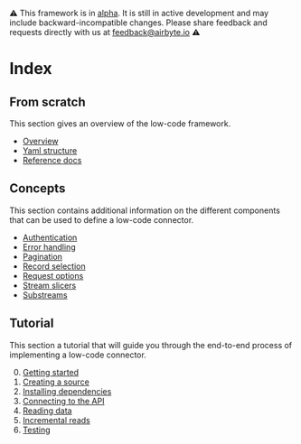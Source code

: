:warning: This framework is in [alpha](https://docs.airbyte.com/project-overview/product-release-stages/#alpha). It is still in active development and may include backward-incompatible changes. Please share feedback and requests directly with us at feedback@airbyte.io :warning:

# Index

## From scratch

This section gives an overview of the low-code framework.

- [Overview](overview.md)
- [Yaml structure](yaml-structure.md)
- [Reference docs](https://airbyte-cdk.readthedocs.io/en/latest/api/airbyte_cdk.sources.declarative.html)

## Concepts

This section contains additional information on the different components that can be used to define a low-code connector.

- [Authentication](authentication.md)
- [Error handling](error-handling.md)
- [Pagination](pagination.md)
- [Record selection](record-selector.md)
- [Request options](request-options.md)
- [Stream slicers](stream-slicers.md)
- [Substreams](substreams.md)

## Tutorial

This section a tutorial that will guide you through the end-to-end process of implementing a low-code connector.

0. [Getting started](tutorial/0-getting-started.md)
1. [Creating a source](tutorial/1-create-source.md)
2. [Installing dependencies](tutorial/2-install-dependencies.md)
3. [Connecting to the API](tutorial/3-connecting-to-the-API-source.md)
4. [Reading data](tutorial/4-reading-data.md)
5. [Incremental reads](tutorial/5-incremental-reads.md)
6. [Testing](tutorial/6-testing.md)